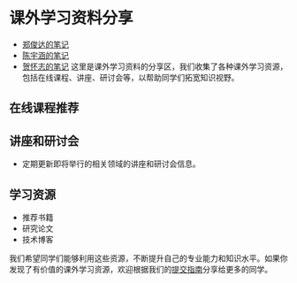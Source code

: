 # 课外学习资料分享
- [郑俊达的笔记](./assets/郑俊达-note.pdf)
- [陈宇涵的笔记](./assets/陈宇涵-前端三件套学习文档.pdf)
- [贺怀志的笔记](https://wintermelonc.github.io/WintermelonC_Docs/)
这里是课外学习资料的分享区，我们收集了各种课外学习资源，包括在线课程、讲座、研讨会等，以帮助同学们拓宽知识视野。

## 在线课程推荐



## 讲座和研讨会

- 定期更新即将举行的相关领域的讲座和研讨会信息。

## 学习资源

- 推荐书籍
- 研究论文
- 技术博客

我们希望同学们能够利用这些资源，不断提升自己的专业能力和知识水平。如果你发现了有价值的课外学习资源，欢迎根据我们的[提交指南](../../资源分享/提交指南.md)分享给更多的同学。